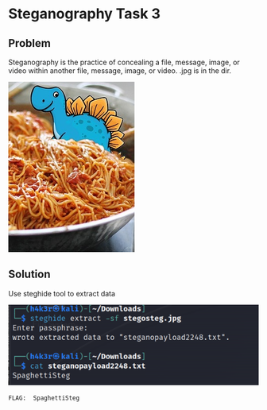 #  Steganography Task 3

## Problem
Steganography is the practice of concealing a file, message, image, or video within another file, message, image, or video.
.jpg is in the dir.

![Pic](stegosteg.jpg)



## Solution

Use steghide tool to extract data

![steghide](./src/s1.png)



```bash
FLAG:  SpaghettiSteg
```

